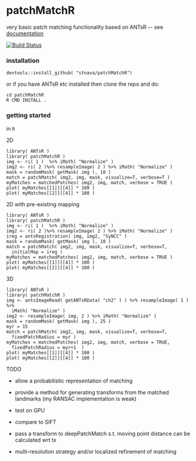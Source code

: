 # patchMatchR
very basic patch matching functionality based on ANTsR -- see [documentation](https://stnava.github.io/patchMatchR/)


[![Build Status](https://travis-ci.org/stnava/patchMatchR.png?branch=master)](https://travis-ci.org/stnava/patchMatchR)

### installation

```
devtools::install_github( "stnava/patchMatchR")
```

or if you have ANTsR etc installed then clone the repo and do:

```
cd patchMatchR
R CMD INSTALL .
```

### getting started

in `R`

2D

```
library( ANTsR )
library( patchMatchR )
img <- ri( 1 )  %>% iMath( "Normalize" )
img2 <- ri( 2 )%>% resampleImage( 2 ) %>% iMath( "Normalize" )
mask = randomMask( getMask( img ), 10 )
match = patchMatch( img2, img, mask, visualize=T, verbose=T )
myMatches = matchedPatches( img2, img, match, verbose = TRUE )
plot( myMatches[[1]][[4]] * 100 )
plot( myMatches[[2]][[4]] * 100 )
```

2D with pre-existing mapping

```
library( ANTsR )
library( patchMatchR )
img <- ri( 1 )  %>% iMath( "Normalize" )
img2 <- ri( 2 )%>% resampleImage( 2 ) %>% iMath( "Normalize" )
ireg = antsRegistration( img, img2, "SyNCC" )
mask = randomMask( getMask( img ), 10 )
match = patchMatch( img2, img, mask, visualize=T, verbose=T,
  initialMap = ireg )
myMatches = matchedPatches( img2, img, match, verbose = TRUE )
plot( myMatches[[1]][[4]] * 100 )
plot( myMatches[[2]][[4]] * 100 )
```



3D

```
library( ANTsR )
library( patchMatchR )
img <- antsImageRead( getANTsRData( "ch2" ) ) %>% resampleImage( 1 ) %>%
  iMath( "Normalize" )
img2 <- resampleImage( img, 2 ) %>% iMath( "Normalize" )
mask = randomMask( getMask( img ), 25 )
myr = 15
match = patchMatch( img2, img, mask, visualize=T, verbose=T,
  fixedPatchRadius = myr )
myMatches = matchedPatches( img2, img, match, verbose = TRUE,
  fixedPatchRadius = myr+1  )
plot( myMatches[[1]][[4]] * 100 )
plot( myMatches[[2]][[4]] * 100 )
```

TODO


- allow a probabilistic representation of matching

- provide a method for generating transforms from the matched landmarks (my RANSAC implementation is weak)

- test on GPU

- compare to SIFT

- pass a transform to deepPatchMatch s.t. moving point distance can be calculated wrt tx

- multi-resolution strategy and/or localized refinement of matching


